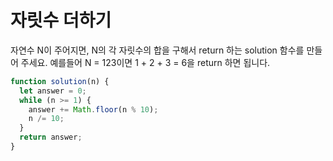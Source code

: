 # 자릿수 더하기

자연수 N이 주어지면, N의 각 자릿수의 합을 구해서 return 하는 solution 함수를 만들어 주세요.
예를들어 N = 123이면 1 + 2 + 3 = 6을 return 하면 됩니다.

```javascript
function solution(n) {
  let answer = 0;
  while (n >= 1) {
    answer += Math.floor(n % 10);
    n /= 10;
  }
  return answer;
}
```
